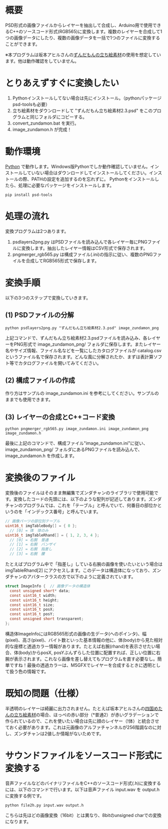 # 概要
PSD形式の画像ファイルからレイヤーを抽出して合成し、Arduino用で使用できるC++のソースコード形式(RGB565)に変換します。複数のレイヤーを合成して1つの画像データにしたり、複数の画像データを一括で1つのファイルに変換することができます。

※本プログラムは坂本アヒルさんの[ずんだもんの立ち絵素材](https://www.pixiv.net/artworks/92641351)の使用を想定しています。他は動作確認をしていません。

# とりあえずすぐに変換したい
1. Pythonインストールしてない場合は先にインストール。（pythonパッケージ psd-toolsも必要）
2. 立ち絵素材をダウンロードして "ずんだもん立ち絵素材2.3.psd" をこのプログラムと同じフォルダにコピーする。
3. convert_zundamon.bat を実行。
4. image_zundamon.h が完成！

# 動作環境
[Python](https://www.python.org/) で動作します。Windows版Pythonでしか動作確認していません。インストールしていない場合はダウンロードしてインストールしてください。インストールの際、PATHの設定を追加するのを忘れずに。
Pythonをインストールしたら、処理に必要なパッケージをインストールします。
```
pip install psd-tools
```

# 処理の流れ
変換プログラムは2つあります。
1. psdlayers2png.py はPSDファイルを読み込んで各レイヤー毎にPNGファイルに変換します。抽出したレイヤー情報はCSV形式で保存されます。
2. pngmerger_rgb565.py は構成ファイル(.ini)の指示に従い、複数のPNGファイルを合成してRGB565形式で保存します。

# 変換手順
以下の3つのステップで変換していきます。

## (1) PSDファイルの分解
`python psdlayers2png.py "ずんだもん立ち絵素材2.3.psd" image_zundamon_png`

上記コマンドで、ずんだもん立ち絵素材2.3.psdファイルを読み込み、各レイヤーをPNG形式で image_zundamon_png/ フォルダに保存します。またレイヤー名やサイズ情報、ファイル名などを一覧にしたカタログファイルが catalog.csv というファイル名で保存されます。どんな風に分解されたか、まずは表計算ソフト等でカタログファイルを開いてみてください。

## (2) 構成ファイルの作成
作り方はサンプルの image_zundamon.ini を参考にしてください。サンプルのままでも使用できます。

## (3) レイヤーの合成とC++コード変換
`python pngmerger_rgb565.py image_zundamon.ini image_zundamon_png image_zundamon.h`

最後に上記のコマンドで、構成ファイル"image_zundamon.ini"に従い、image_zundamon_png/ フォルダにあるPNGファイルを読み込んで、image_zundamon.h を作成します。

# 変換後のファイル
変換後のファイルはそのまま無編集でズンダチャンのライブラリで使用可能です。変換したコードの先頭には、以下のような配列が記述してあります。ズンダチャンのプログラムでは、これを「テーブル」と呼んでいて、何番目の部位かというのを「インデックス番号」と呼んでいます。

```c:image_zundamon.h
// 画像パーツの部位別テーブル
uint16_t imgTableBody[] = { 0 };
  // [0] = 体　体のみ
uint16_t imgTableRhand[] = { 1, 2, 3, 4 };
  // [0] = 右腕　普通
  // [1] = 右腕　バンザイ
  // [2] = 右腕　指差し
  // [3] = 右腕　腰
```

たとえばプログラム中で「指差し」している右腕の画像を使いたいという場合は imgTableRhand[2] にアクセスします。このデータは構造体になっており、ズンダチャンのアバタークラスの方で以下のように定義されています。

```c:Zundavatar.h
struct ImageInfo {  // 画像データの構造体
  const unsigned short* data;
  const uint16_t width;
  const uint16_t height;
  const uint16_t size;
  const uint16_t posX;
  const uint16_t posY;
  const unsigned short transparent;
};
```

構造体ImageInfoにはRGB565形式の画像の生データ(へのポインタ)、幅(pixel)、高さ(pixel)、バイト数といった基本情報の他に、体(body)から見た相対的な座標と透過カラー情報があります。たとえば右腕(rhand)を表示させたい場合、体(body)からposX, posYぶんずらした位置に配置すれば、正しい位置に右腕が表示されます。これなら画像を差し替えてもプログラムを直す必要なし。簡単ですね！最後の透過カラーは、M5GFXでレイヤーを合成するときに透明として扱う色の情報です。

# 既知の問題（仕様）
半透明のレイヤーは綺麗に出力されません。たとえば坂本アヒルさんの[四国めたんの立ち絵素材](https://www.pixiv.net/artworks/92641379)の場合、ほっぺの赤い部分（*普通2）が赤いグラデーションで作られているので、これを使いたい場合は先に顔のレイヤー（!体）と統合させておく必要があります。これは元画像のアルファチャンネルが256階調なのに対し、ズンダチャンは2値しか情報がないためです。

# サウンドファイルをソースコード形式に変換する
音声ファイルなどのバイナリファイルをC++のソースコード形式(.h)に変換するには、以下のコマンドで行います。以下は音声ファイル input.wav を output.h に変換する例です。

`python file2h.py input.wav output.h`

こちらは先ほどの画像変換（16bit）とは異なり、8bitのunsigned charでの変換になります。

